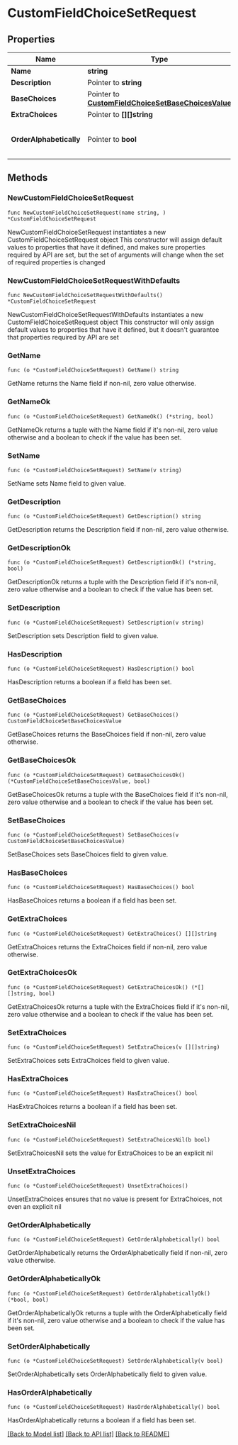 # CustomFieldChoiceSetRequest

## Properties

Name | Type | Description | Notes
------------ | ------------- | ------------- | -------------
**Name** | **string** |  | 
**Description** | Pointer to **string** |  | [optional] 
**BaseChoices** | Pointer to [**CustomFieldChoiceSetBaseChoicesValue**](CustomFieldChoiceSetBaseChoicesValue.md) |  | [optional] 
**ExtraChoices** | Pointer to **[][]string** |  | [optional] 
**OrderAlphabetically** | Pointer to **bool** | Choices are automatically ordered alphabetically | [optional] 

## Methods

### NewCustomFieldChoiceSetRequest

`func NewCustomFieldChoiceSetRequest(name string, ) *CustomFieldChoiceSetRequest`

NewCustomFieldChoiceSetRequest instantiates a new CustomFieldChoiceSetRequest object
This constructor will assign default values to properties that have it defined,
and makes sure properties required by API are set, but the set of arguments
will change when the set of required properties is changed

### NewCustomFieldChoiceSetRequestWithDefaults

`func NewCustomFieldChoiceSetRequestWithDefaults() *CustomFieldChoiceSetRequest`

NewCustomFieldChoiceSetRequestWithDefaults instantiates a new CustomFieldChoiceSetRequest object
This constructor will only assign default values to properties that have it defined,
but it doesn't guarantee that properties required by API are set

### GetName

`func (o *CustomFieldChoiceSetRequest) GetName() string`

GetName returns the Name field if non-nil, zero value otherwise.

### GetNameOk

`func (o *CustomFieldChoiceSetRequest) GetNameOk() (*string, bool)`

GetNameOk returns a tuple with the Name field if it's non-nil, zero value otherwise
and a boolean to check if the value has been set.

### SetName

`func (o *CustomFieldChoiceSetRequest) SetName(v string)`

SetName sets Name field to given value.


### GetDescription

`func (o *CustomFieldChoiceSetRequest) GetDescription() string`

GetDescription returns the Description field if non-nil, zero value otherwise.

### GetDescriptionOk

`func (o *CustomFieldChoiceSetRequest) GetDescriptionOk() (*string, bool)`

GetDescriptionOk returns a tuple with the Description field if it's non-nil, zero value otherwise
and a boolean to check if the value has been set.

### SetDescription

`func (o *CustomFieldChoiceSetRequest) SetDescription(v string)`

SetDescription sets Description field to given value.

### HasDescription

`func (o *CustomFieldChoiceSetRequest) HasDescription() bool`

HasDescription returns a boolean if a field has been set.

### GetBaseChoices

`func (o *CustomFieldChoiceSetRequest) GetBaseChoices() CustomFieldChoiceSetBaseChoicesValue`

GetBaseChoices returns the BaseChoices field if non-nil, zero value otherwise.

### GetBaseChoicesOk

`func (o *CustomFieldChoiceSetRequest) GetBaseChoicesOk() (*CustomFieldChoiceSetBaseChoicesValue, bool)`

GetBaseChoicesOk returns a tuple with the BaseChoices field if it's non-nil, zero value otherwise
and a boolean to check if the value has been set.

### SetBaseChoices

`func (o *CustomFieldChoiceSetRequest) SetBaseChoices(v CustomFieldChoiceSetBaseChoicesValue)`

SetBaseChoices sets BaseChoices field to given value.

### HasBaseChoices

`func (o *CustomFieldChoiceSetRequest) HasBaseChoices() bool`

HasBaseChoices returns a boolean if a field has been set.

### GetExtraChoices

`func (o *CustomFieldChoiceSetRequest) GetExtraChoices() [][]string`

GetExtraChoices returns the ExtraChoices field if non-nil, zero value otherwise.

### GetExtraChoicesOk

`func (o *CustomFieldChoiceSetRequest) GetExtraChoicesOk() (*[][]string, bool)`

GetExtraChoicesOk returns a tuple with the ExtraChoices field if it's non-nil, zero value otherwise
and a boolean to check if the value has been set.

### SetExtraChoices

`func (o *CustomFieldChoiceSetRequest) SetExtraChoices(v [][]string)`

SetExtraChoices sets ExtraChoices field to given value.

### HasExtraChoices

`func (o *CustomFieldChoiceSetRequest) HasExtraChoices() bool`

HasExtraChoices returns a boolean if a field has been set.

### SetExtraChoicesNil

`func (o *CustomFieldChoiceSetRequest) SetExtraChoicesNil(b bool)`

 SetExtraChoicesNil sets the value for ExtraChoices to be an explicit nil

### UnsetExtraChoices
`func (o *CustomFieldChoiceSetRequest) UnsetExtraChoices()`

UnsetExtraChoices ensures that no value is present for ExtraChoices, not even an explicit nil
### GetOrderAlphabetically

`func (o *CustomFieldChoiceSetRequest) GetOrderAlphabetically() bool`

GetOrderAlphabetically returns the OrderAlphabetically field if non-nil, zero value otherwise.

### GetOrderAlphabeticallyOk

`func (o *CustomFieldChoiceSetRequest) GetOrderAlphabeticallyOk() (*bool, bool)`

GetOrderAlphabeticallyOk returns a tuple with the OrderAlphabetically field if it's non-nil, zero value otherwise
and a boolean to check if the value has been set.

### SetOrderAlphabetically

`func (o *CustomFieldChoiceSetRequest) SetOrderAlphabetically(v bool)`

SetOrderAlphabetically sets OrderAlphabetically field to given value.

### HasOrderAlphabetically

`func (o *CustomFieldChoiceSetRequest) HasOrderAlphabetically() bool`

HasOrderAlphabetically returns a boolean if a field has been set.


[[Back to Model list]](../README.md#documentation-for-models) [[Back to API list]](../README.md#documentation-for-api-endpoints) [[Back to README]](../README.md)


